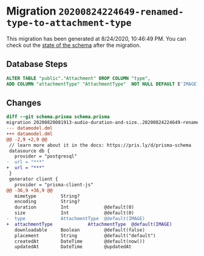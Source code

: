 # Migration `20200824224649-renamed-type-to-attachment-type`

This migration has been generated at 8/24/2020, 10:46:49 PM.
You can check out the [state of the schema](./schema.prisma) after the migration.

## Database Steps

```sql
ALTER TABLE "public"."Attachment" DROP COLUMN "type",
ADD COLUMN "attachmentType" "AttachmentType"  NOT NULL DEFAULT E'IMAGE'
```

## Changes

```diff
diff --git schema.prisma schema.prisma
migration 20200820081913-audio-duration-and-size..20200824224649-renamed-type-to-attachment-type
--- datamodel.dml
+++ datamodel.dml
@@ -2,9 +2,9 @@
 // learn more about it in the docs: https://pris.ly/d/prisma-schema
 datasource db {
   provider = "postgresql"
-  url = "***"
+  url = "***"
 }
 generator client {
   provider = "prisma-client-js"
@@ -36,9 +36,9 @@
   mimetype         String?
   encoding         String?
   duration         Int             @default(0)
   size             Int             @default(0)
-  type             AttachmentType  @default(IMAGE)
+  attachmentType             AttachmentType  @default(IMAGE)
   downloadable     Boolean         @default(false)
   placement        String          @default("default")
   createdAt        DateTime        @default(now())
   updatedAt        DateTime        @updatedAt
```


